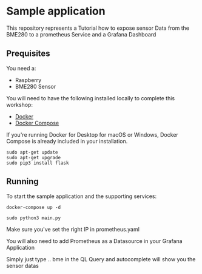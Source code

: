 # Sample application

This repository represents a Tutorial how to expose sensor Data from the BME280 to a prometheus Service and a Grafana Dashboard


## Prequisites

You need a: 
- Raspberry
- BME280 Sensor

You will need to have the following installed locally to complete this workshop:

- [Docker](https://docs.docker.com/install/)
- [Docker Compose](https://docs.docker.com/compose/install/)

If you're running Docker for Desktop for macOS or Windows, Docker Compose is already included in your installation.

```
sudo apt-get update 
sudo apt-get upgrade
sudo pip3 install flask

```

## Running

To start the sample application and the supporting services:

```
docker-compose up -d
```
```
sudo python3 main.py
```

Make sure you've set the right IP in prometheus.yaml

You will also need to add Prometheus as a Datasource in your Grafana Application

Simply just type .. bme in the QL Query and autocomplete will show you the sensor datas
